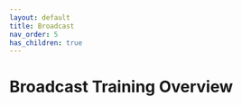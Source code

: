 ```yaml
---
layout: default
title: Broadcast
nav_order: 5
has_children: true
---
```


# Broadcast Training Overview